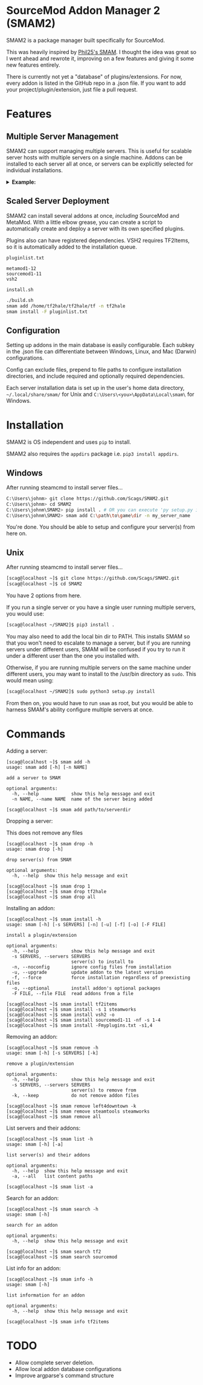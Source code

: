 # SourceMod Addon Manager 2 (SMAM2) #

SMAM2 is a package manager built specifically for SourceMod.

This was heavily inspired by [Phil25's SMAM](https://github.com/Phil25/SMAM). I thought the idea was great so I went ahead and rewrote it, improving on a few features and giving it some new features entirely.

There is currently not yet a "database" of plugins/extensions. For now, every addon is listed in the GitHub repo in a .json file. If you want to add your project/plugin/extension, just file a pull request.

# Features #

## Multiple Server Management ##

SMAM2 can support managing multiple servers. This is useful for scalable server hosts with multiple servers on a single machine. Addons can be installed to each server all at once, or servers can be explicitly selected for individual installations.

<details>
<summary><b>Example:</b></summary>

```sh
[scag@localhost ~]$ smam add /home/tf2/tf -ntf2
Successfully created server 1 (tf2) with path "/home/tf2/tf".

[scag@localhost ~]$ smam add /home/csgo/csgo
Successfully created server 2 () with path "/home/csgo/csgo".

[scag@localhost ~]$ smam add /home/l4d/l4d2 -nl4d
Successfully created server 2 (l4d) with path "/home/l4d/l4d2".
```
```sh
[scag@localhost ~]$ smam install sourcemod1-11 metamod1-12
Successfully installed addon sourcemod1-11 to server 1 (tf2).
Successfully installed addon sourcemod1-11 to server 2 ().
Successfully installed addon sourcemod1-11 to server 3 (l4d).

Successfully installed addon metamod1-12 to server 1 (tf2).
Successfully installed addon metamod1-12 to server 2 ().
Successfully installed addon metamod1-12 to server 3 (l4d).

[scag@localhost ~]$ smam install tf2items -stf2
Successfully installed addon tf2items to server 1 (tf2).

[scag@localhost ~]$ smam install steamworks -s2,3
Successfully installed addon steamworks to server 2 ().
Successfully installed addon steamworks to server 3 (l4d).

[scag@localhost ~]$ smam install dhooks -s1-2
Successfully installed addon dhooks to server 1 (tf2).
Successfully installed addon dhooks to server 2 ().

[scag@localhost ~]$ smam remove steamworks -sl4d
Successfully removed addon steamworks from server 3 (l4d).
```
</details>

## Scaled Server Deployment ##

SMAM2 can install several addons at once, *including* SourceMod and MetaMod. With a little elbow grease, you can create a script to automatically create and deploy a server with its own specified plugins.

Plugins also can have registered dependencies. VSH2 requires TF2Items, so it is automatically added to the installation queue.

`pluginlist.txt`
```
metamod1-12
sourcemod1-11
vsh2
```

`install.sh`
```sh
./build.sh
smam add /home/tf2hale/tf2hale/tf -n tf2hale
smam install -F pluginlist.txt
```

## Configuration ##

Setting up addons in the main database is easily configurable. Each subkey in the .json file can differentiate between Windows, Linux, and Mac (Darwin) configurations.

Config can exclude files, prepend to file paths to configure installation directories, and include required and optionally required dependencies.

Each server installation data is set up in the user's home data directory, `~/.local/share/smam/` for Unix and `C:\Users\<you>\AppData\Local\smam\` for Windows.

# Installation #

SMAM2 is OS independent and uses `pip` to install.

SMAM2 also requires the `appdirs` package i.e. `pip3 install appdirs`.

## Windows ##

After running steamcmd to install server files...

```sh
C:\Users\johnm> git clone https://github.com/Scags/SMAM2.git
C:\Users\johnm> cd SMAM2
C:\Users\johnm\SMAM2> pip install . # OR you can execute 'py setup.py install'
C:\Users\johnm\SMAM2> smam add C:\path\to\game\dir -n my_server_name	# This is the game directory that holds the 'addons' folder (e.g. tf/csgo/l4d2/css)
```

You're done. You should be able to setup and configure your server(s) from here on.

## Unix ##

After running steamcmd to install server files...

```sh
[scag@localhost ~]$ git clone https://github.com/Scags/SMAM2.git
[scag@localhost ~]$ cd SMAM2
```

You have 2 options from here.

If you run a single server or you have a single user running multiple servers, you would use:
```sh
[scag@localhost ~/SMAM2]$ pip3 install .
```
You may also need to add the local bin dir to PATH. This installs SMAM so that you won't need to escalate to manage a server, but if you are running servers under different users, SMAM will be confused if you try to run it under a different user than the one you installed with.

Otherwise, if you are running multiple servers on the same machine under different users, you may want to install to the /usr/bin directory as `sudo`. This would mean using:
```sh
[scag@localhost ~/SMAM2]$ sudo python3 setup.py install
```

From then on, you would have to run `smam` as root, but you would be able to harness SMAM's ability configure multiple servers at once.

# Commands #

Adding a server:
```
[scag@localhost ~]$ smam add -h
usage: smam add [-h] [-n NAME]

add a server to SMAM

optional arguments:
  -h, --help            show this help message and exit
  -n NAME, --name NAME  name of the server being added

[scag@localhost ~]$ smam add path/to/serverdir
```

Dropping a server:

This does not remove any files
```
[scag@localhost ~]$ smam drop -h
usage: smam drop [-h]

drop server(s) from SMAM

optional arguments:
  -h, --help  show this help message and exit

[scag@localhost ~]$ smam drop 1
[scag@localhost ~]$ smam drop tf2hale
[scag@localhost ~]$ smam drop all
```

Installing an addon:
```
[scag@localhost ~]$ smam install -h
usage: smam [-h] [-s SERVERS] [-n] [-u] [-f] [-o] [-F FILE]

install a plugin/extension

optional arguments:
  -h, --help            show this help message and exit
  -s SERVERS, --servers SERVERS
                        server(s) to install to
  -n, --noconfig        ignore config files from installation
  -u, --upgrade         update addon to the latest version
  -f, --force           force installation regardless of preexisting files
  -o, --optional        install addon's optional packages
  -F FILE, --file FILE  read addons from a file

[scag@localhost ~]$ smam install tf2items
[scag@localhost ~]$ smam install -s 1 steamworks
[scag@localhost ~]$ smam install vsh2 -o
[scag@localhost ~]$ smam install sourcemod1-11 -nf -s 1-4
[scag@localhost ~]$ smam install -Fmyplugins.txt -s1,4
```

Removing an addon:
```
[scag@localhost ~]$ smam remove -h
usage: smam [-h] [-s SERVERS] [-k]

remove a plugin/extension

optional arguments:
  -h, --help            show this help message and exit
  -s SERVERS, --servers SERVERS
                        server(s) to remove from
  -k, --keep            do not remove addon files

[scag@localhost ~]$ smam remove left4downtown -k
[scag@localhost ~]$ smam remove steamtools steamworks
[scag@localhost ~]$ smam remove all 
```

List servers and their addons:
```
[scag@localhost ~]$ smam list -h
usage: smam [-h] [-a]

list server(s) and their addons

optional arguments:
  -h, --help  show this help message and exit
  -a, --all   list content paths

[scag@localhost ~]$ smam list -a
```

Search for an addon:
```
[scag@localhost ~]$ smam search -h
usage: smam [-h]

search for an addon

optional arguments:
  -h, --help  show this help message and exit

[scag@localhost ~]$ smam search tf2
[scag@localhost ~]$ smam search sourcemod
```

List info for an addon:
```
[scag@localhost ~]$ smam info -h
usage: smam [-h]

list information for an addon

optional arguments:
  -h, --help  show this help message and exit

[scag@localhost ~]$ smam info tf2items
```

# TODO

- Allow complete server deletion.
- Allow local addon database configurations
- Improve argparse's command structure
